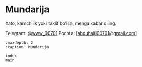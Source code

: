 Mundarija
================

Xato, kamchilik yoki taklif bo'lsa, menga xabar qiling.

Telegram: <a href="https://t.me/@www_00701" target="_blank">@www_00701</a>
Pochta: [abduhalil00701@gmail.com]  

   ```{toctree}
   :maxdepth: 2
   :caption: Mundarija

   index
   main
